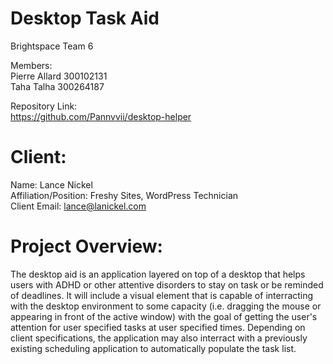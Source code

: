 # Desktop Task Aid

Brightspace Team 6 

Members: <br>
Pierre Allard 300102131<br>
Taha Talha 300264187

Repository Link:<br>
https://github.com/Pannvvii/desktop-helper

# Client: 
Name: Lance Nickel <br>
Affiliation/Position: Freshy Sites, WordPress Technician <br>
Client Email: lance@lanickel.com <br>

# Project Overview:

The desktop aid is an application layered on top of a desktop that helps users with ADHD or other attentive disorders to stay on task or be reminded of deadlines. It will include a visual element that is capable of interracting with the desktop environment to some capacity (i.e. dragging the mouse or appearing in front of the active window) with the goal of getting the user's attention for user specified tasks at user specified times. Depending on client specifications, the application may also interract with a previously existing scheduling application to automatically populate the task list.
